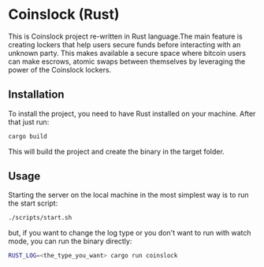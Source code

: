 # Coinslock (Rust)

This is Coinslock project re-written in Rust language.The main feature is creating lockers that help users secure funds
before interacting with an unknown party. This makes available a secure space where bitcoin users can make escrows,
atomic swaps between themselves by leveraging the power of the Coinslock lockers.

## Installation

To install the project, you need to have Rust installed on your machine. After that just run:

```bash
cargo build
```

This will build the project and create the binary in the target folder.

## Usage

Starting the server on the local machine in the most simplest way is to run the start script:

```bash
./scripts/start.sh
```

but, if you want to change the log type or you don't want to run with watch mode, you can run the binary directly:

```bash
RUST_LOG=<the_type_you_want> cargo run coinslock
```
